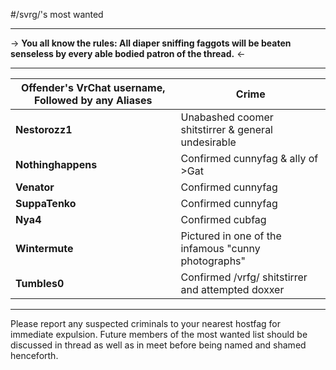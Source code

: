 #/svrg/'s most wanted

***
-> **You all know the rules: 
All diaper sniffing faggots will be beaten senseless by every able bodied patron of the thread.** <-
***
Offender's VrChat username, Followed by any Aliases | Crime 
--|--
**Nestorozz1** | Unabashed coomer shitstirrer & general undesirable 
**Nothinghappens** | Confirmed cunnyfag & ally of >Gat
**Venator** | Confirmed cunnyfag
**SuppaTenko** | Confirmed cunnyfag
**Nya4** | Confirmed cubfag 
**Wintermute** | Pictured in one of the infamous "cunny photographs" 
**Tumbles0** | Confirmed /vrfg/ shitstirrer and attempted doxxer 

***

Please report any suspected criminals to your nearest hostfag for immediate expulsion. Future members of the most wanted list should be discussed in thread as well as in meet before being named and shamed henceforth.